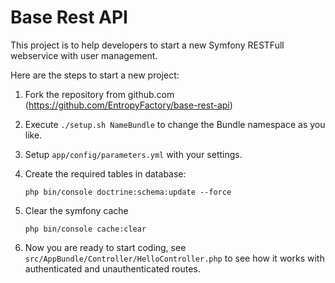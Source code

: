 Base Rest API
=============

This project is to help developers to start a new Symfony RESTFull webservice with user management.

Here are the steps to start a new project:

1. Fork the repository from github.com (https://github.com/EntropyFactory/base-rest-api)
2. Execute `./setup.sh NameBundle` to change the Bundle namespace as you like.
3. Setup `app/config/parameters.yml` with your settings.
4. Create the required tables in database:

    `php bin/console doctrine:schema:update --force`
5. Clear the symfony cache  
    
    `php bin/console cache:clear`
    
6. Now you are ready to start coding, see `src/AppBundle/Controller/HelloController.php` to see how it works with
authenticated and unauthenticated routes.
